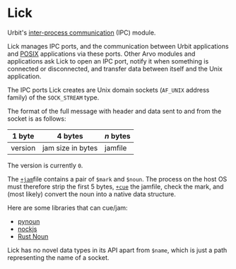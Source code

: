 # Lick

Urbit's [inter-process communication](https://en.wikipedia.org/wiki/Inter-process_communication) (IPC) module.

Lick manages IPC ports, and the communication between Urbit applications and [POSIX](https://en.wikipedia.org/wiki/POSIX) applications via these ports. Other Arvo modules and applications ask Lick to open an IPC port, notify it when something is connected or disconnected, and transfer data between itself and the Unix application.

The IPC ports Lick creates are Unix domain sockets (`AF_UNIX` address family) of the `SOCK_STREAM` type.

The format of the full message with header and data sent to and from the socket is as follows:

|1 byte |4 bytes          |*n* bytes|
|-------|-----------------|-------|
|version|jam size in bytes|jamfile|

The version is currently `0`.

The [`+jam`](../../../hoon/reference/stdlib/2p.md#jam)file contains a pair of `$mark` and `$noun`. The process on the host OS must therefore strip the first 5 bytes, [`+cue`](../../../hoon/reference/stdlib/2p.md#cue) the jamfile, check the mark, and (most likely) convert the noun into a native data structure.

Here are some libraries that can cue/jam:

- [pynoun](https://github.com/urbit/tools)
- [nockjs](https://github.com/urbit/nockjs)
- [Rust Noun](https://github.com/urbit/noun)

Lick has no novel data types in its API apart from `$name`, which is just a path representing the name of a socket.

